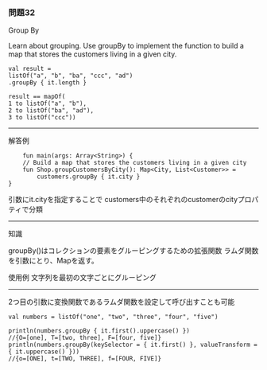 ### 問題32

Group By

Learn about grouping. Use groupBy to implement the function to build a map that stores the customers living in a given city.

    val result =
    listOf("a", "b", "ba", "ccc", "ad")
    .groupBy { it.length }
    ​
    result == mapOf(
    1 to listOf("a", "b"),
    2 to listOf("ba", "ad"),
    3 to listOf("ccc"))

---

解答例


        fun main(args: Array<String>) {
        // Build a map that stores the customers living in a given city
        fun Shop.groupCustomersByCity(): Map<City, List<Customer>> =
            customers.groupBy { it.city }
    }


引数にit.cityを指定することで
customers中のそれぞれのcustomerのcityプロパティで分類



---

知識

groupBy()はコレクションの要素をグルーピングするための拡張関数
ラムダ関数を引数にとり、Mapを返す。

使用例
文字列を最初の文字ごとにグルーピング

---
2つ目の引数に変換関数であるラムダ関数を設定して呼び出すことも可能


    val numbers = listOf("one", "two", "three", "four", "five")

    println(numbers.groupBy { it.first().uppercase() })
    //{O=[one], T=[two, three], F=[four, five]}
    println(numbers.groupBy(keySelector = { it.first() }, valueTransform = { it.uppercase() }))
    //{o=[ONE], t=[TWO, THREE], f=[FOUR, FIVE]}

